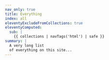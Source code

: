 ```yaml
---
nav_only: true
title: Everything
index: all
eleventyExcludeFromCollections: true
eleventyComputed:
  sub: |
    {{ collections | navTags('html') | safe }}
summary: |
  A very long list
  of everything on this site...
---
```

